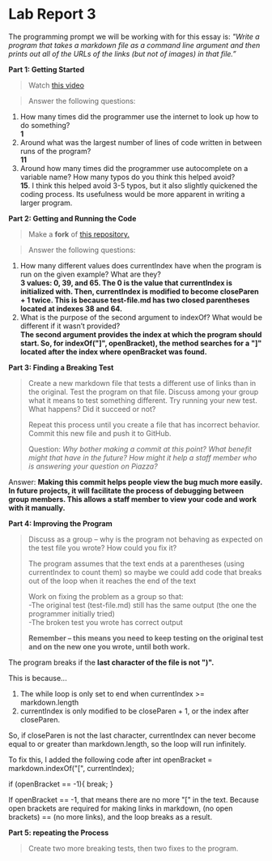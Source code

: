 # Lab Report 3

The programming prompt we will be working with for this essay is: 
_"Write a program that takes a markdown file as a command line argument and then prints 
out all of the URLs of the links (but not of images) in that file.”_

**Part 1: Getting Started**

> Watch [this video](https://www.youtube.com/watch?v=k67e-Icw4ug)

> Answer the following questions:
1. How many times did the programmer use the internet to look up how to do something?<br />
    **1**
2. Around what was the largest number of lines of code written in between runs of the program?<br />
    **11**
3. Around how many times did the programmer use autocomplete on a variable name? How many typos do you think this helped avoid?<br />
    **15**. I think this helped avoid 3-5 typos, but it also slightly quickened the coding process.
    Its usefulness would be more apparent in writing a larger program.
    
**Part 2: Getting and Running the Code**

> Make a **fork** of [this repository.](https://github.com/nidhidhamnani/markdown-parser)

> Answer the following questions: 
1. How many different values does currentIndex have when the program is run on the given example? What are they?<br />
    **3 values: 0, 39, and 65. The 0 is the value that currentIndex is initialized with. Then, currentIndex is 
    modified to become closeParen + 1 twice. This is because test-file.md has two closed parentheses located at
    indexes 38 and 64.**
2. What is the purpose of the second argument to indexOf? What would be different if it wasn’t provided?<br />
    **The second argument provides the index at which the program should start.
      So, for indexOf("]", openBracket), the method searches for a "]" located after the index where openBracket was found.**
      
**Part 3: Finding a Breaking Test**

> Create a new markdown file that tests a different use of links than in the original. Test the program on that file. Discuss among 
> your group what it means to test something different. Try running your new test. What happens? Did it succeed or not?
> 
> Repeat this process until you create a file that has incorrect behavior. Commit this new file and push it to GitHub.
> 
> Question: _Why bother making a commit at this point? What benefit might that have in the future? How might it help a staff member who is answering your question on Piazza?_
 
Answer: **Making this commit helps people view the bug much more easily. In future projects, it will facilitate the process of debugging between group members. This allows a staff member to view your code and work with it manually.**

**Part 4: Improving the Program**

> Discuss as a group – why is the program not behaving as expected on the test file you wrote? How could you fix it?
> 
> The program assumes that the text ends at a parentheses (using currentIndex to count them) so maybe we could add code that breaks out of the loop when it reaches the end of the text
> 
> Work on fixing the problem as a group so that:<br />
> -The original test (test-file.md) still has the same output (the one the programmer initially tried)<br />
> -The broken test you wrote has correct output<br />
> 
> **Remember – this means you need to keep testing on the original test and on the new one you wrote, until both work.**

The program breaks if the **last character of the file is not ")".**

This is because...
1. The while loop is only set to end when currentIndex >= markdown.length
2. currentIndex is only modified to be closeParen + 1, or the index after closeParen.

So, if closeParen is not the last character, currentIndex can never become equal to or greater than markdown.length, so the loop will run infinitely.

To fix this, I added the following code after int openBracket = markdown.indexOf("[", currentIndex);

if (openBracket == -1){
    break;
}

If openBracket == -1, that means there are no more "[" in the text. Because open brackets are required for making links in markdown,
(no open brackets) == (no more links), and the loop breaks as a result.

**Part 5: repeating the Process**

> Create two more breaking tests, then two fixes to the program.







